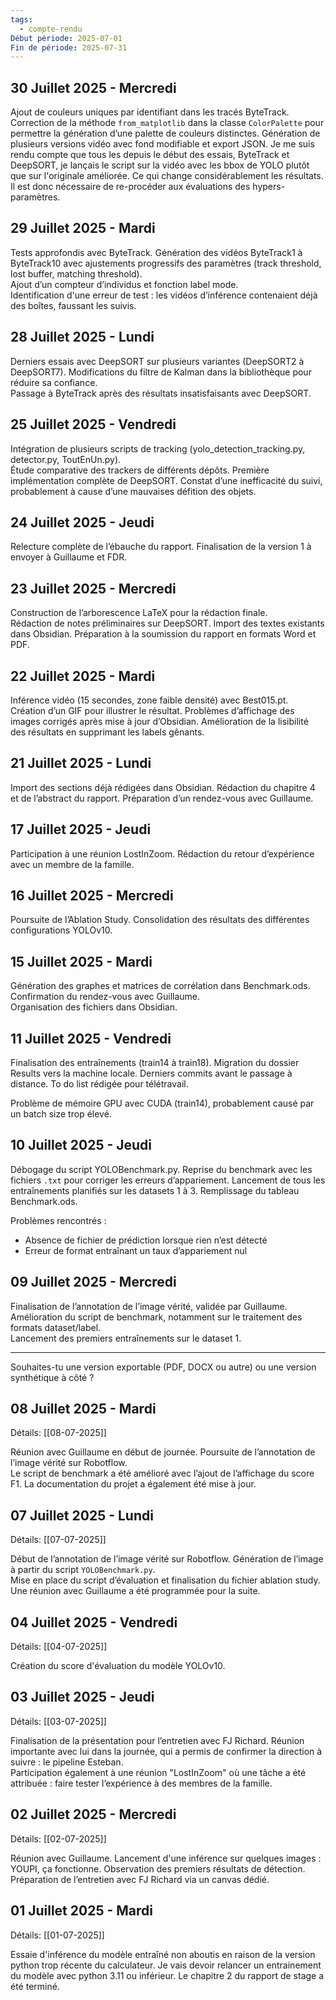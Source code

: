 ```yaml
---
tags:
  - compte-rendu
Début période: 2025-07-01
Fin de période: 2025-07-31
---
```


## 30 Juillet 2025 - Mercredi

Ajout de couleurs uniques par identifiant dans les tracés ByteTrack.  
Correction de la méthode `from_matplotlib` dans la classe `ColorPalette` pour permettre la génération d’une palette de couleurs distinctes.  Génération de plusieurs versions vidéo avec fond modifiable et export JSON.  Je me suis rendu compte que tous les depuis le début des essais, ByteTrack et DeepSORT, je lançais le script sur la vidéo avec les bbox de YOLO plutôt que sur l'originale améliorée. Ce qui change considérablement les résultats. Il est donc nécessaire de re-procéder aux évaluations des hypers-paramètres.


## 29 Juillet 2025 - Mardi

Tests approfondis avec ByteTrack. Génération des vidéos ByteTrack1 à ByteTrack10 avec ajustements progressifs des paramètres (track threshold, lost buffer, matching threshold).  
Ajout d’un compteur d’individus et fonction label mode.  
Identification d'une erreur de test : les vidéos d’inférence contenaient déjà des boîtes, faussant les suivis.


## 28 Juillet 2025 - Lundi

Derniers essais avec DeepSORT sur plusieurs variantes (DeepSORT2 à DeepSORT7).  Modifications du filtre de Kalman dans la bibliothèque pour réduire sa confiance.  
Passage à ByteTrack après des résultats insatisfaisants avec DeepSORT.


## 25 Juillet 2025 - Vendredi

Intégration de plusieurs scripts de tracking (yolo_detection_tracking.py, detector.py, ToutEnUn.py).  
Étude comparative des trackers de différents dépôts. Première implémentation complète de DeepSORT.  Constat d’une inefficacité du suivi, probablement à cause d’une mauvaises défition des objets.


## 24 Juillet 2025 - Jeudi

Relecture complète de l’ébauche du rapport. Finalisation de la version 1 à envoyer à Guillaume et FDR.


## 23 Juillet 2025 - Mercredi

Construction de l’arborescence LaTeX pour la rédaction finale.  
Rédaction de notes préliminaires sur DeepSORT. Import des textes existants dans Obsidian. Préparation à la soumission du rapport en formats Word et PDF.


## 22 Juillet 2025 - Mardi

Inférence vidéo (15 secondes, zone faible densité) avec Best015.pt.  
Création d’un GIF pour illustrer le résultat. Problèmes d’affichage des images corrigés après mise à jour d’Obsidian. Amélioration de la lisibilité des résultats en supprimant les labels gênants.


## 21 Juillet 2025 - Lundi

Import des sections déjà rédigées dans Obsidian. Rédaction du chapitre 4 et de l’abstract du rapport. Préparation d’un rendez-vous avec Guillaume.


## 17 Juillet 2025 - Jeudi

Participation à une réunion LostInZoom. Rédaction du retour d’expérience avec un membre de la famille.


## 16 Juillet 2025 - Mercredi

Poursuite de l’Ablation Study. Consolidation des résultats des différentes configurations YOLOv10.


## 15 Juillet 2025 - Mardi

Génération des graphes et matrices de corrélation dans Benchmark.ods. Confirmation du rendez-vous avec Guillaume.  
Organisation des fichiers dans Obsidian.


## 11 Juillet 2025 - Vendredi

Finalisation des entraînements (train14 à train18). Migration du dossier Results vers la machine locale. Derniers commits avant le passage à distance. To do list rédigée pour télétravail.

Problème de mémoire GPU avec CUDA (train14), probablement causé par un batch size trop élevé.


## 10 Juillet 2025 - Jeudi

Débogage du script YOLOBenchmark.py. Reprise du benchmark avec les fichiers `.txt` pour corriger les erreurs d’appariement. Lancement de tous les entraînements planifiés sur les datasets 1 à 3. Remplissage du tableau Benchmark.ods.

Problèmes rencontrés :
- Absence de fichier de prédiction lorsque rien n’est détecté
- Erreur de format entraînant un taux d’appariement nul


## 09 Juillet 2025 - Mercredi

Finalisation de l’annotation de l’image vérité, validée par Guillaume.  
Amélioration du script de benchmark, notamment sur le traitement des formats dataset/label.  
Lancement des premiers entraînements sur le dataset 1.

---

Souhaites-tu une version exportable (PDF, DOCX ou autre) ou une version synthétique à côté ?

## 08 Juillet 2025 - Mardi

Détails: [[08-07-2025]]

Réunion avec Guillaume en début de journée. Poursuite de l’annotation de l’image vérité sur Robotflow.  
Le script de benchmark a été amélioré avec l’ajout de l’affichage du score F1. La documentation du projet a également été mise à jour.


## 07 Juillet 2025 - Lundi

Détails: [[07-07-2025]]

Début de l’annotation de l’image vérité sur Robotflow. Génération de l’image à partir du script `YOLOBenchmark.py`.  
Mise en place du script d’évaluation et finalisation du fichier ablation study. Une réunion avec Guillaume a été programmée pour la suite.


## 04 Juillet 2025 - Vendredi

Détails: [[04-07-2025]]

Création du score d'évaluation du modèle YOLOv10. 

## 03 Juillet 2025 - Jeudi

Détails: [[03-07-2025]]

Finalisation de la présentation pour l’entretien avec FJ Richard. Réunion importante avec lui dans la journée, qui a permis de confirmer la direction à suivre : le pipeline Esteban.  
Participation également à une réunion "LostInZoom" où une tâche a été attribuée : faire tester l’expérience à des membres de la famille.


## 02 Juillet 2025 - Mercredi

Détails: [[02-07-2025]]

Réunion avec Guillaume. Lancement d'une inférence sur quelques images : YOUPI, ça fonctionne.  Observation des premiers résultats de détection. 
Préparation de l’entretien avec FJ Richard via un canvas dédié.

## 01 Juillet 2025 - Mardi
Détails: [[01-07-2025]]

Essaie d'inférence du modèle entraîné non aboutis en raison de la version python trop récente du calculateur. Je vais devoir relancer un entrainement du modèle avec python 3.11 ou inférieur. 
Le chapitre 2 du rapport de stage a été terminé. 